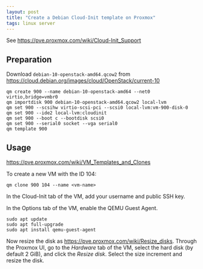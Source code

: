 ```yaml
---
layout: post
title: "Create a Debian Cloud-Init template on Proxmox"
tags: linux server
---
```


See https://pve.proxmox.com/wiki/Cloud-Init_Support

## Preparation

Download `debian-10-openstack-amd64.qcow2` from https://cloud.debian.org/images/cloud/OpenStack/current-10

```shell
qm create 900 --name debian-10-openstack-amd64 --net0 virtio,bridge=vmbr0
qm importdisk 900 debian-10-openstack-amd64.qcow2 local-lvm
qm set 900 --scsihw virtio-scsi-pci --scsi0 local-lvm:vm-900-disk-0
qm set 900 --ide2 local-lvm:cloudinit
qm set 900 --boot c --bootdisk scsi0
qm set 900 --serial0 socket --vga serial0
qm template 900
```

## Usage

https://pve.proxmox.com/wiki/VM_Templates_and_Clones

To create a new VM with the ID 104:

```shell
qm clone 900 104 --name <vm-name>
```

In the Cloud-Init tab of the VM, add your username and public SSH key.

In the Options tab of the VM, enable the QEMU Guest Agent.

```shell
sudo apt update
sudo apt full-upgrade
sudo apt install qemu-guest-agent
```

Now resize the disk as https://pve.proxmox.com/wiki/Resize_disks. Through the Proxmox UI, go to the *Hardware* tab of
the VM, select the hard disk (by default 2 GiB), and click the *Resize disk*. Select the size increment and resize the disk.
